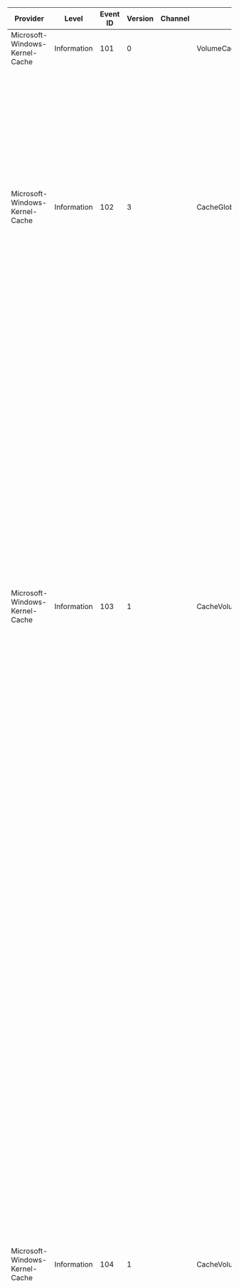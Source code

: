 Provider                        |  Level        |  Event ID  |  Version  |  Channel  |  Task                       |  Opcode  |  Keyword  |  Message
--------------------------------|---------------|------------|-----------|-----------|-----------------------------|----------|-----------|---------------------------------------------------------------------------------------------------------------------------------------------------------------------------------------------------------------------------------------------------------------------------------------------------------------------------------------------------------------------------------------------------------------------------------------------------------------------------------------------------------------------------------------------------------------------------------------------------------------------------------------------------------------------------------------------------------------------------------------------------------------------------------------------------------------------------------------------------------------------------------------------------------------------------------------------------------------------------------------------------------------------------------------------------------------------------------------------------------------------------------------------------------------------------------------------------------------------------------------------------------------------------------------------------------------------------------------------------------------------------------------------------------------------------------------------------------------------------------------------------------------------------------------------------------------------------------------------------------------------------------------------------------------------------------------------------------------------------------------------------------------------------------------------------------------------------------------------------------------------------------------------------------------------------------------------------------------------------------------------------------------------------------------------------------------------------------------------------------------------------------------------------------------------------------------------------------------------------------------------------------------------------------------------------------------------------------------------------------------------------------------------------------------------------------------------------------------------------------------------------------------------------------------------------------------------------------------------------------------------------------------------------------------------------------------------------------------------------------------------------------------------------------------------------------------------------------------------------------------------------------------------------------------------------------------------------------------------------------------------------------------------------------------------------------------------------------------------------------
Microsoft-Windows-Kernel-Cache  |  Information  |  101       |  0        |           |  VolumeCacheMap             |          |           |  Initialized VolumeCacheMap for device guid: {VolumeDeviceGuid}.
Microsoft-Windows-Kernel-Cache  |  Information  |  102       |  3        |           |  CacheGlobalPeriodic        |          |           |  Global Periodic Cache Information:                       Period Duration (microseconds): {PeriodDurationMicroSec}                       Number of NUMA Nodes: {PeriodDurationMicroSec}7                       Event Samples: {EventSamples}                       Total Number of Mapped VACBs: {TotalNumberOfMappedVacbs}                       Total Partition Samples: {TotalPartitionSamples}                       Total Volume Samples: {TotalVolumeSamples}                       Total Pages Yet to Write: {TotalPagesYetToWrite}                       Total Dirty Pages: {TotalDirtyPages}                       Total Available Pages: {TotalAvailablePages}                       Total Number of Worker Threads: {TotalNumberWorkerThreads}                       Total Number of Active Worker Threads: {PeriodDurationMicroSec}0                       Total Average Available Pages: {PeriodDurationMicroSec}1                       Total Average Dirty Pages: {PeriodDurationMicroSec}2                       CopyRead Calls: {PeriodDurationMicroSec}3                       AsyncCopyRead Calls: {PeriodDurationMicroSec}4                       CopyWriteCalls: {PeriodDurationMicroSec}5                       SetValidData Calls: {PeriodDurationMicroSec}6                       FlushCache Calls: {PeriodDurationMicroSec}7
Microsoft-Windows-Kernel-Cache  |  Information  |  103       |  1        |           |  CacheVolumePeriodic        |          |           |  Volume Periodic Cache Information:                       Device GUID: {VolumeDeviceGuid}                       Period Duration (microseconds): {PeriodDurationMicroSec}                       Total Dirty Pages: {TotalDirtyPages}                       Maximum Dirty Pages: {MaxDirtyPages}                       Dirty Page Samples: {DirtyPageSamples}                       Total Pages Queued to Disk: {TotalPagesQueuedToDisk}                       Maximum Pages Queued to Disk: {MaxPagesQueuedToDisk}                       Pages Queued to Disk Samples: {PagesQueuedToDiskSamples}                       Total Metadata Pages Queued to Disk: {TotalLoggedPagesQueuedToDisk}                       Maximum Metadata Pages Queued to Disk: {VolumeDeviceGuid}0                       Metadata Pages Queued to Disk Samples: {VolumeDeviceGuid}1                       Read Total Bytes: {VolumeDeviceGuid}2                       Read Paged-In Total Bytes: {VolumeDeviceGuid}3                       Read-Ahead Total Bytes: {VolumeDeviceGuid}4                       Cache Hit Ratio (%): {VolumeDeviceGuid}5                       Total Writes: {VolumeDeviceGuid}6                       Total Hard-Throttle Writes: {VolumeDeviceGuid}7                       Total Soft-Throttle Writes: {VolumeDeviceGuid}8                       Total Synchronous Read IO Count: {VolumeDeviceGuid}9                       Total Synchronous Non-Blocking Read IO Count: {PeriodDurationMicroSec}0                       Total Failed Synchronous Non-Blocking Read IO Count: {PeriodDurationMicroSec}1                       Synchronous Read IO Maximum Latency (us): {PeriodDurationMicroSec}2                       Synchronous Read IO Non-Blocking Maximum Latency (us): {PeriodDurationMicroSec}3                       Total Synchronous Write IO Count: {PeriodDurationMicroSec}4                       Total Synchronous Non-Blocking Write IO Count: {PeriodDurationMicroSec}5                       Total Failed Synchronous Non-Blocking Write IO Count: {PeriodDurationMicroSec}6                       Synchronous Write IO Maximum Latency (us): {PeriodDurationMicroSec}7                       Synchronous Write IO Non-Blockinig Maximum Latency (us): {PeriodDurationMicroSec}8                       Total Asynchronous Read IO Count: {PeriodDurationMicroSec}9                       Asynchronous Read IO Maximum Latency (us): {TotalDirtyPages}0
Microsoft-Windows-Kernel-Cache  |  Information  |  104       |  1        |           |  CacheVolumeReadLatencies   |          |           |  Volume Periodic Cache Read Latency Information:                       Device GUID: {VolumeDeviceGuid}                       Period Duration (microseconds): {PeriodDurationMicroSec}                       Latency Bucket Values:  [256us; 1ms; 4ms; 16ms; 64ms; 128ms; 256ms; 2000ms; 6000ms; 10000ms; 20000ms; 20000+ms]                       Synchronous Read IO Counts: [{SynchronousReadIoCountsBucket1}; {SynchronousReadIoCountsBucket2}; {SynchronousReadIoCountsBucket3}; {SynchronousReadIoCountsBucket4}; {SynchronousReadIoCountsBucket5}; {SynchronousReadIoCountsBucket6}; {SynchronousReadIoCountsBucket7}; {VolumeDeviceGuid}0; {VolumeDeviceGuid}1; {VolumeDeviceGuid}2; {VolumeDeviceGuid}3; {VolumeDeviceGuid}4]                       Synchronous Read IO Total Latencies (us): [{VolumeDeviceGuid}5; {VolumeDeviceGuid}6; {VolumeDeviceGuid}7; {VolumeDeviceGuid}8; {VolumeDeviceGuid}9; {PeriodDurationMicroSec}0; {PeriodDurationMicroSec}1; {PeriodDurationMicroSec}2; {PeriodDurationMicroSec}3; {PeriodDurationMicroSec}4; {PeriodDurationMicroSec}5; {PeriodDurationMicroSec}6]                       Synchronous Read Non-Blocking IO Counts: [{PeriodDurationMicroSec}7; {PeriodDurationMicroSec}8; {PeriodDurationMicroSec}9; {SynchronousReadIoCountsBucket1}0; {SynchronousReadIoCountsBucket1}1; {SynchronousReadIoCountsBucket1}2; {SynchronousReadIoCountsBucket1}3; {SynchronousReadIoCountsBucket1}4; {SynchronousReadIoCountsBucket1}5; {SynchronousReadIoCountsBucket1}6; {SynchronousReadIoCountsBucket1}7; {SynchronousReadIoCountsBucket1}8]                       Synchronous Read Non-Blocking IO Total Latencies (us): [{SynchronousReadIoCountsBucket1}9; {SynchronousReadIoCountsBucket2}0; {SynchronousReadIoCountsBucket2}1; {SynchronousReadIoCountsBucket2}2; {SynchronousReadIoCountsBucket2}3; {SynchronousReadIoCountsBucket2}4; {SynchronousReadIoCountsBucket2}5; {SynchronousReadIoCountsBucket2}6; {SynchronousReadIoCountsBucket2}7; {SynchronousReadIoCountsBucket2}8; {SynchronousReadIoCountsBucket2}9; {SynchronousReadIoCountsBucket3}0]                       Asynchronous Read IO Counts: [{SynchronousReadIoCountsBucket3}1; {SynchronousReadIoCountsBucket3}2; {SynchronousReadIoCountsBucket3}3; {SynchronousReadIoCountsBucket3}4; {SynchronousReadIoCountsBucket3}5; {SynchronousReadIoCountsBucket3}6; {SynchronousReadIoCountsBucket3}7; {SynchronousReadIoCountsBucket3}8; {SynchronousReadIoCountsBucket3}9; {SynchronousReadIoCountsBucket4}0; {SynchronousReadIoCountsBucket4}1; {SynchronousReadIoCountsBucket4}2]                       Asynchronous Read IO Total Latencies (us): [{SynchronousReadIoCountsBucket4}3; {SynchronousReadIoCountsBucket4}4; {SynchronousReadIoCountsBucket4}5; {SynchronousReadIoCountsBucket4}6; {SynchronousReadIoCountsBucket4}7; {SynchronousReadIoCountsBucket4}8; {SynchronousReadIoCountsBucket4}9; {SynchronousReadIoCountsBucket5}0; {SynchronousReadIoCountsBucket5}1; {SynchronousReadIoCountsBucket5}2; {SynchronousReadIoCountsBucket5}3; {SynchronousReadIoCountsBucket5}4]
Microsoft-Windows-Kernel-Cache  |  Information  |  105       |  1        |           |  CacheVolumeWriteLatencies  |          |           |  Volume Periodic Cache Write Latency Information:                       Device GUID: {VolumeDeviceGuid}                       Period Duration (microseconds): {PeriodDurationMicroSec}                       Latency Bucket Values:  [256us; 1ms; 4ms; 16ms; 64ms; 128ms; 256ms; 2000ms; 6000ms; 10000ms; 20000ms; 20000+ms]                       Synchronous Write IO Counts: [{SynchronousWriteIoCountsBucket1}; {SynchronousWriteIoCountsBucket2}; {SynchronousWriteIoCountsBucket3}; {SynchronousWriteIoCountsBucket4}; {SynchronousWriteIoCountsBucket5}; {SynchronousWriteIoCountsBucket6}; {SynchronousWriteIoCountsBucket7}; {VolumeDeviceGuid}0; {VolumeDeviceGuid}1; {VolumeDeviceGuid}2; {VolumeDeviceGuid}3; {VolumeDeviceGuid}4]                       Synchronous Write IO Total Latencies (us): [{VolumeDeviceGuid}5; {VolumeDeviceGuid}6; {VolumeDeviceGuid}7; {VolumeDeviceGuid}8; {VolumeDeviceGuid}9; {PeriodDurationMicroSec}0; {PeriodDurationMicroSec}1; {PeriodDurationMicroSec}2; {PeriodDurationMicroSec}3; {PeriodDurationMicroSec}4; {PeriodDurationMicroSec}5; {PeriodDurationMicroSec}6]                       Synchronous Write Non-Blocking IO Counts: [{PeriodDurationMicroSec}7; {PeriodDurationMicroSec}8; {PeriodDurationMicroSec}9; {SynchronousWriteIoCountsBucket1}0; {SynchronousWriteIoCountsBucket1}1; {SynchronousWriteIoCountsBucket1}2; {SynchronousWriteIoCountsBucket1}3; {SynchronousWriteIoCountsBucket1}4; {SynchronousWriteIoCountsBucket1}5; {SynchronousWriteIoCountsBucket1}6; {SynchronousWriteIoCountsBucket1}7; {SynchronousWriteIoCountsBucket1}8]                       Synchronous Write Non-Blocking IO Total Latencies (us): [{SynchronousWriteIoCountsBucket1}9; {SynchronousWriteIoCountsBucket2}0; {SynchronousWriteIoCountsBucket2}1; {SynchronousWriteIoCountsBucket2}2; {SynchronousWriteIoCountsBucket2}3; {SynchronousWriteIoCountsBucket2}4; {SynchronousWriteIoCountsBucket2}5; {SynchronousWriteIoCountsBucket2}6; {SynchronousWriteIoCountsBucket2}7; {SynchronousWriteIoCountsBucket2}8; {SynchronousWriteIoCountsBucket2}9; {SynchronousWriteIoCountsBucket3}0]